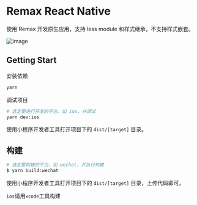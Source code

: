 # Remax React Native

使用 Remax 开发原生应用，支持 less module 和样式继承，不支持样式嵌套。

![image](https://kq-static.oss-cn-beijing.aliyuncs.com/ui/remax-rn-test.gif)

## Getting Start

安装依赖

```bash
yarn
```

调试项目

```bash
# 选定要进行开发的平台，如 ios，并调试
yarn dev:ios
```

使用小程序开发者工具打开项目下的 `dist/[target]` 目录。

## 构建

```bash
# 选定要构建的平台，如 wechat，并执行构建
$ yarn build:wechat
```

使用小程序开发者工具打开项目下的 `dist/[target]` 目录，上传代码即可。

`ios`请用`xcode`工具构建
